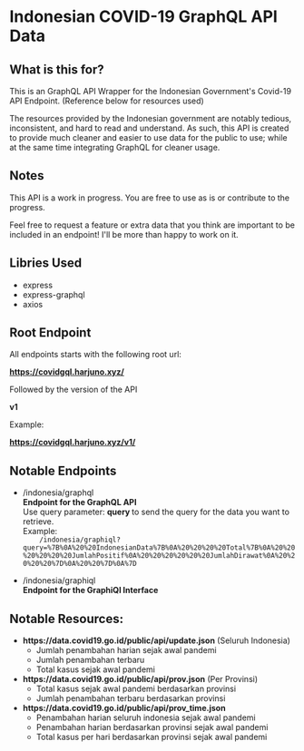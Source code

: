 # Indonesian COVID-19 GraphQL API Data

## What is this for?

This is an GraphQL API Wrapper for the Indonesian Government's Covid-19 API Endpoint. (Reference below for resources used)

The resources provided by the Indonesian government are notably tedious, inconsistent, and hard to read and understand. As such, this API is created to provide much cleaner and easier to use data for the public to use; while at the same time integrating GraphQL for cleaner usage.

## Notes

This API is a work in progress. You are free to use as is or contribute to the progress.

Feel free to request a feature or extra data that you think are important to be included in an endpoint! I'll be more than happy to work on it.

## Libries Used

<ul>
  <li> express </li>
  <li> express-graphql </li>
  <li> axios </li>
</ul>

## Root Endpoint

All endpoints starts with the following root url:

<strong>https://covidgql.harjuno.xyz/</strong>

Followed by the version of the API

<strong> v1 </strong>

Example:

<strong> https://covidgql.harjuno.xyz/v1/ </strong>

## Notable Endpoints

<ul>
  <li>
    /indonesia/graphql <br>
    <strong> Endpoint for the GraphQL API </strong> <br>
    Use query parameter: <strong> query </strong> to send the query for the data you want to retrieve. <br>
    Example:
    <code>
    /indonesia/graphiql?query=%7B%0A%20%20IndonesianData%7B%0A%20%20%20%20Total%7B%0A%20%20%20%20%20%20JumlahPositif%0A%20%20%20%20%20%20JumlahDirawat%0A%20%20%20%20%7D%0A%20%20%7D%0A%7D
    </code>
  </li>
  <li>
    /indonesia/graphiql <br>
    <strong> Endpoint for the GraphiQl Interface </strong>
  </li>
</ul>

## Notable Resources:

<ul>
  <li><strong>https://data.covid19.go.id/public/api/update.json</strong> (Seluruh Indonesia)
    <br>
    <ul>
      <li>
        Jumlah penambahan harian sejak awal pandemi
      </li>
      <li>
        Jumlah penambahan terbaru
      </li>
      <li>
        Total kasus sejak awal pandemi
      </li>
    </ul>
  </li>
  <li><strong>https://data.covid19.go.id/public/api/prov.json</strong> (Per Provinsi)
    <br>
    <ul>
      <li>
        Total kasus sejak awal pandemi berdasarkan provinsi
      </li>
      <li>
        Jumlah penambahan terbaru berdasarkan provinsi
      </li>
    </ul>
  </li>
  <li><strong>https://data.covid19.go.id/public/api/prov_time.json</strong>
    <br>
    <ul>
      <li>
        Penambahan harian seluruh indonesia sejak awal pandemi
      </li>
      <li>
        Penambahan harian berdasarkan provinsi sejak awal pandemi
      </li>
      <li>
        Total kasus per hari berdasarkan provinsi sejak awal pandemi
      </li>
    </ul>
  </li>
</ul>
